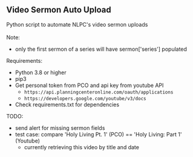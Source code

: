 ## Video Sermon Auto Upload

Python script to automate NLPC's video sermon uploads<br><br>
Note:

- only the first sermon of a series will have sermon['series'] populated

Requirements:

- Python 3.8 or higher
- pip3
- Get personal token from PCO and api key from youtube API
  - `https://api.planningcenteronline.com/oauth/applications`
  - `https://developers.google.com/youtube/v3/docs`
- Check requirements.txt for dependencies

TODO:

- send alert for missing sermon fields
- test case: compare 'Holy Living Pt. 1' (PCO) == 'Holy Living: Part 1' (Youtube)
  - currently retrieving this video by title and date
